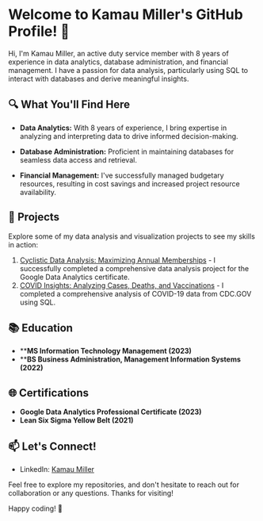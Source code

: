 # Welcome to Kamau Miller's GitHub Profile! 👋

Hi, I'm Kamau Miller, an active duty service member with 8 years of experience in data analytics, database administration, and financial management. I have a passion for data analysis, particularly using SQL to interact with databases and derive meaningful insights.

## 🔍 What You'll Find Here

- **Data Analytics:** With 8 years of experience, I bring expertise in analyzing and interpreting data to drive informed decision-making.

- **Database Administration:** Proficient in maintaining databases for seamless data access and retrieval.

- **Financial Management:** I've successfully managed budgetary resources, resulting in cost savings and increased project resource availability.

## 🚀 Projects

Explore some of my data analysis and visualization projects to see my skills in action:

1. [Cyclistic Data Analysis: Maximizing Annual Memberships](https://github.com/Kamau-Miller/Goolgle-DA-Case-Study) - I successfully completed a comprehensive data analysis project for the Google Data Analytics certificate.
2. [COVID Insights: Analyzing Cases, Deaths, and Vaccinations](https://github.com/Kamau-Miller/COVID-Insights-Analyzing-Cases-Deaths-Vaccinations) - I completed a comprehensive analysis of COVID-19 data from CDC.GOV using SQL.

## 📚 Education

- ****MS Information Technology Management (2023)**
- ****BS Business Administration, Management Information Systems (2022)**

## 🌐 Certifications

- **Google Data Analytics Professional Certificate (2023)**
- **Lean Six Sigma Yellow Belt (2021)**

## 📫 Let's Connect!

- LinkedIn: [Kamau Miller](https://www.linkedin.com/in/kamau-miller-b74480214/)
  

Feel free to explore my repositories, and don't hesitate to reach out for collaboration or any questions. Thanks for visiting!

Happy coding! 🚀

